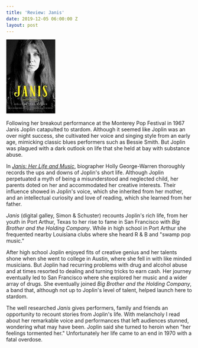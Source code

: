 ```yaml
---
title: 'Review: Janis'
date: 2019-12-05 06:00:00 Z
layout: post
---
```


![](/assets/images/51g1GVJKhvL._SX329_BO1204203200_-133x200.jpg)

Following her breakout performance at the Monterey Pop Festival in 1967 Janis Joplin catapulted to stardom. Although it seemed like Joplin was an over night success, she cultivated her voice and singing style from an early age, mimicking classic blues performers such as Bessie Smith. But Joplin was plagued with a dark outlook on life that she held at bay with substance abuse.

In _[Janis: Her Life and Music](https://www.goodreads.com/book/show/45042225-janis)_, biographer Holly George-Warren thoroughly records the ups and downs of Joplin's short life. Although Joplin perpetuated a myth of being a misunderstood and neglected child, her parents doted on her and accommodated her creative interests. Their influence showed in Joplin's voice, which she inherited from her mother, and an intellectual curiosity and love of reading, which she learned from her father.

_Janis_ (digital galley, Simon & Schuster) recounts Joplin's rich life, from her youth in Port Arthur, Texas to her rise to fame in San Francisco with _Big Brother and the Holding Company_. While in high school in Port Arthur she frequented nearby Louisiana clubs where she heard R & B and "swamp pop music."

After high school Joplin enjoyed fits of creative genius and her talents shone when she went to college in Austin, where she fell in with like minded musicians. But Joplin had recurring problems with drug and alcohol abuse and at times resorted to dealing and turning tricks to earn cash. Her journey eventually led to San Francisco where she explored her music and a wider array of drugs. She eventually joined _Big Brother and the Holding Company_, a band that, although not up to Joplin's level of talent, helped launch here to stardom.

The well researched _Janis_ gives performers, family and friends an opportunity to recount stories from Joplin's life. With melancholy I read about her remarkable voice and performances that left audiences stunned, wondering what may have been. Joplin said she turned to heroin when "her feelings tormented her." Unfortunately her life came to an end in 1970 with a fatal overdose.
